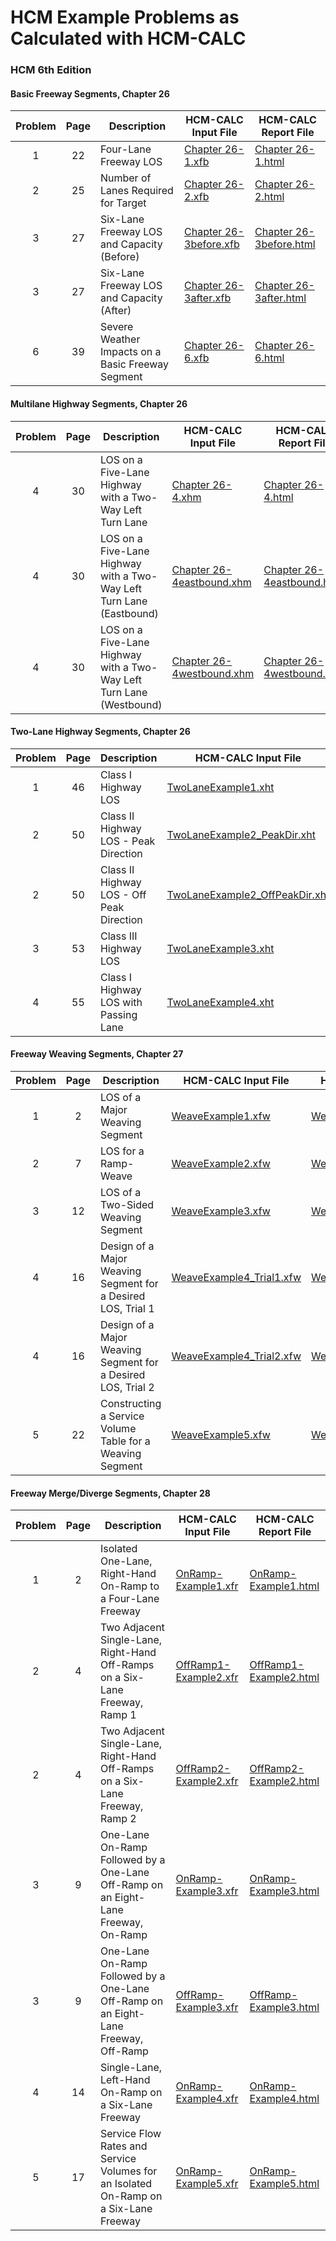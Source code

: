 # HCM Example Problems as Calculated with HCM-CALC

### HCM 6th Edition

#### Basic Freeway Segments, Chapter 26

| Problem | Page | Description | HCM-CALC Input File | HCM-CALC Report File |
| :-----: | :---:| ----------- | ------------------- | ---------------------|
| 1 | 22 | Four-Lane Freeway LOS | [Chapter 26-1.xfb](InputFiles\Chapter%2026-1.xfb) | [Chapter 26-1.html](ReportFiles\Chapter%2026-1.html) |
| 2 | 25 | Number of Lanes Required for Target | [Chapter 26-2.xfb](InputFiles\Chapter%2026-2.xfb) | [Chapter 26-2.html](ReportFiles\Chapter%2026-2.html) |
| 3 | 27 | Six-Lane Freeway LOS and Capacity (Before) | [Chapter 26-3before.xfb](InputFiles\Chapter%2026-3before.xfb)| [Chapter 26-3before.html](ReportFiles\Chapter%2026-3before.html) |
| 3 | 27 | Six-Lane Freeway LOS and Capacity (After) | [Chapter 26-3after.xfb](InputFiles\Chapter%2026-3after.xfb) | [Chapter 26-3after.html](ReportFiles\Chapter%2026-3after.html) |
| 6 | 39 | Severe Weather Impacts on a Basic Freeway Segment | [Chapter 26-6.xfb](InputFiles\Chapter%2026-6.xfb) | [Chapter 26-6.html](ReportFiles\Chapter%2026-6.html)

#### Multilane Highway Segments, Chapter 26

| Problem | Page | Description | HCM-CALC Input File | HCM-CALC Report File |
| :-----: | :---:| ----------- | ------------------- | ---------------------|
| 4 | 30 | LOS on a Five-Lane Highway with a Two-Way Left Turn Lane | [Chapter 26-4.xhm](InputFiles\Chapter%2026-4.xhm) | [Chapter 26-4.html](ReportFiles\Chapter%2026-4.html) |
| 4 | 30 | LOS on a Five-Lane Highway with a Two-Way Left Turn Lane (Eastbound) | [Chapter 26-4eastbound.xhm](InputFiles\Chapter%2026-4eastbound.xhm) | [Chapter 26-4eastbound.html](ReportFiles\Chapter%2026-4eastbound.html) 
| 4 | 30 | LOS on a Five-Lane Highway with a Two-Way Left Turn Lane (Westbound) | [Chapter 26-4westbound.xhm](InputFiles\Chapter%2026-4westbound.xhm) | [Chapter 26-4westbound.html](ReportFiles\Chapter%2026-4westbound.html) |

#### Two-Lane Highway Segments, Chapter 26

| Problem | Page | Description | HCM-CALC Input File | HCM-CALC Report File |
| :-----: | :---:| ----------- | ------------------- | ---------------------|
| 1 | 46 | Class I Highway LOS | [TwoLaneExample1.xht](InputFiles\TwoLaneExample1.xht) | [TwoLaneExample1.html](ReportFiles\TwoLaneExample1.html) |
| 2 | 50 | Class II Highway LOS - Peak Direction | [TwoLaneExample2_PeakDir.xht](InputFiles\TwoLaneExample2_PeakDir.xht) | [TwoLaneExample2_PeakDir](ReportFiles\TwoLaneExample2_PeakDir.html) |
| 2 | 50 | Class II Highway LOS - Off Peak Direction | [TwoLaneExample2_OffPeakDir.xht](InputFiles\TwoLaneExample2_OffPeakDir.xht) | [TwoLaneExample2_OffPeakDir.html](ReportFiles\TwoLaneExample2_OffPeakDir.html) |
| 3 | 53 | Class III Highway LOS | [TwoLaneExample3.xht](InputFiles\TwoLaneExample3.xht) | [TwoLaneExample3.html](ReportFiles\TwoLaneExample3.html) |
| 4 | 55 | Class I Highway LOS with Passing Lane | [TwoLaneExample4.xht](InputFiles\TwoLaneExample4.xht) | [TwoLaneExample4.html](ReportFiles\TwoLaneExample4.html) |

#### Freeway Weaving Segments, Chapter 27

| Problem | Page | Description | HCM-CALC Input File | HCM-CALC Report File |
| :-----: | :---:| ----------- | ------------------- | ---------------------|
| 1 | 2 | LOS of a Major Weaving Segment | [WeaveExample1.xfw](InputFiles\WeaveExample1.xfw) | [WeaveExample1.html](ReportFiles\WeaveExample1.html) |
| 2 | 7 | LOS for a Ramp-Weave | [WeaveExample2.xfw](InputFiles\WeaveExample2.xfw) | [WeaveExample2.html](ReportFiles\WeaveExample2.html) |
| 3 | 12 | LOS of a Two-Sided Weaving Segment | [WeaveExample3.xfw](InputFiles\WeaveExample3.xfw) | [WeaveExample3.html](ReportFiles\WeaveExample3.html) |
| 4 | 16 | Design of a Major Weaving Segment for a Desired LOS, Trial 1 | [WeaveExample4_Trial1.xfw](InputFiles\WeaveExample4_Trial1.xfw) | [WeaveExample4_Trial1.html](ReportFiles\WeaveExample4_Trial1.html) |
| 4 | 16 | Design of a Major Weaving Segment for a Desired LOS, Trial 2 | [WeaveExample4_Trial2.xfw](InputFiles\WeaveExample4_Trial2.xfw) | [WeaveExample4_Trial2.html](ReportFiles\WeaveExample4_Trial2.html) |
| 5 | 22 | Constructing a Service Volume Table for a Weaving Segment | [WeaveExample5.xfw](InputFiles\WeaveExample5.xfw) | [WeaveExample5.html](ReportFiles\WeaveExample5.html) |

#### Freeway Merge/Diverge Segments, Chapter 28

| Problem | Page | Description | HCM-CALC Input File | HCM-CALC Report File |
| :-----: | :---:| ----------- | ------------------- | ---------------------|
| 1 | 2 | Isolated One-Lane, Right-Hand On-Ramp to a Four-Lane Freeway | [OnRamp-Example1.xfr](InputFiles\OnRamp-Example1.xfr) | [OnRamp-Example1.html](ReportFiles\OnRamp-Example1.html) |
| 2 | 4 | Two Adjacent Single-Lane, Right-Hand Off-Ramps on a Six-Lane Freeway, Ramp 1 | [OffRamp1-Example2.xfr](InputFiles\OffRamp1-Example2.xfr) | [OffRamp1-Example2.html](ReportFiles\OffRamp1-Example2.html) |
| 2 | 4 | Two Adjacent Single-Lane, Right-Hand Off-Ramps on a Six-Lane Freeway, Ramp 2 | [OffRamp2-Example2.xfr](InputFiles\OffRamp2-Example2.xfr) | [OffRamp2-Example2.html](ReportFiles\OffRamp2-Example2.html) |
| 3 | 9 | One-Lane On-Ramp Followed by a One-Lane Off-Ramp on an Eight-Lane Freeway, On-Ramp | [OnRamp-Example3.xfr](InputFiles\OnRamp-Example3.xfr) | [OnRamp-Example3.html](ReportFiles\OnRamp-Example3.html) |
| 3 | 9 | One-Lane On-Ramp Followed by a One-Lane Off-Ramp on an Eight-Lane Freeway, Off-Ramp | [OffRamp-Example3.xfr](InputFiles\OffRamp-Example3.xfr) | [OffRamp-Example3.html](ReportFiles\OffRamp-Example3.html) |
| 4 | 14 | Single-Lane, Left-Hand On-Ramp on a Six-Lane Freeway | [OnRamp-Example4.xfr](InputFiles\OnRamp-Example4.xfr) | [OnRamp-Example4.html](ReportFiles\OnRamp-Example4.html) |
| 5 | 17 | Service Flow Rates and Service Volumes for an Isolated On-Ramp on a Six-Lane Freeway  | [OnRamp-Example5.xfr](InputFiles\OnRamp-Example5.xfr) | [OnRamp-Example5.html](ReportFiles\OnRamp-Example5.html) |
